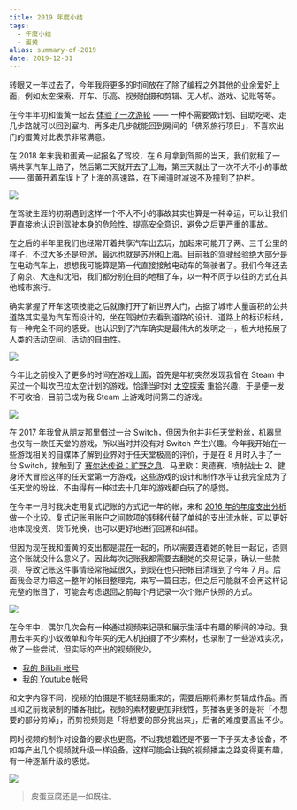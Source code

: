 ```yaml
---
title: 2019 年度小结
tags:
  - 年度小结
  - 蛋黄
alias: summary-of-2019
date: 2019-12-31
---
```


转眼又一年过去了，今年我将更多的时间放在了除了编程之外其他的业余爱好上面，例如太空探索、开车、乐高、视频拍摄和剪辑、无人机、游戏、记账等等。

在今年年初和蛋黄一起去 [体验了一次游轮](https://jysperm.me/2019/01/cruise-line/) —— 一种不需要做计划、自助吃喝、走几步路就可以回到室内、再多走几步就能回到房间的「佛系旅行项目」，不喜欢出门的蛋黄对此表示非常满意。

在 2018 年末我和蛋黄一起报名了驾校，在 6 月拿到驾照的当天，我们就租了一辆共享汽车上路了，然后第二天就开去了上海，第三天就出了一次不大不小的事故 —— 蛋黄开着车误上了上海的高速路，在下闸道时减速不及撞到了护栏。

![](https://r2-lc-cn.jysperm.me/pictures/2019/2019-accident.png)

在驾驶生涯的初期遇到这样一个不大不小的事故其实也算是一种幸运，可以让我们更直接地认识到驾驶本身的危险性、提高安全意识，避免之后更严重的事故。

在之后的半年里我们也经常开着共享汽车出去玩，加起来可能开了两、三千公里的样子，不过大多还是短途，最远也就是苏州和上海。目前我的驾驶经验绝大部分是在电动汽车上，想想我可能算是第一代直接接触电动车的驾驶者了。我们今年还去了南京、大连和沈阳，我们都分别在目的地租了车，以一种不同于以往的方式在其他城市旅行。

确实掌握了开车这项技能之后就像打开了新世界大门，占据了城市大量面积的公共道路其实是为汽车而设计的，坐在驾驶位去看到道路的设计、道路上的标识标线，有一种完全不同的感受。也认识到了汽车确实是最伟大的发明之一，极大地拓展了人类的活动空间、活动的自由性。

![](https://r2-lc-cn.jysperm.me/pictures/2019/2019-driving.png)

今年比之前投入了更多的时间在游戏上面，首先是年初突然发现我曾在 Steam 中买过一个叫坎巴拉太空计划的游戏，恰逢当时对 [太空探索](https://jysperm.me/2019/07/space-exploration/) 重拾兴趣，于是便一发不可收拾，目前已成为我 Steam 上游戏时间第二的游戏。

![](https://r2-lc-cn.jysperm.me/pictures/2019/2019-kerbal.jpg)

在 2017 年我曾从朋友那里借过一台 Switch，但因为他并非任天堂粉丝，机器里也仅有一款任天堂的游戏，所以当时并没有对 Switch 产生兴趣。今年我开始在一些游戏相关的自媒体了解到业界对于任天堂极高的评价，于是在 8 月时入手了一台 Switch，接触到了 [赛尔达传说：旷野之息](https://jysperm.me/2019/10/zelda-breath-of-the-wild/)、马里欧：奥德赛、喷射战士 2、健身环大冒险这样的任天堂第一方游戏，这些游戏的设计和制作水平让我完全成为了任天堂的粉丝，不由得有一种过去十几年的游戏都白玩了的感觉。

在今年一月时我决定用复式记账的方式记一年的帐，来和 [2016 年的年度支出分析](https://jysperm.me/2017/01/expenses-analysis-2016/) 做一个比较。复式记账用账户之间款项的转移代替了单纯的支出流水帐，可以更好地体现投资、货币兑换，也可以更好地进行回溯和纠错。

但因为现在我和蛋黄的支出都是混在一起的，所以需要连着她的帐目一起记，否则这个账就没什么意义了。因此每次记账我都需要去翻她的交易记录，确认一些款项，导致记账这件事情经常拖延很久，到现在也只把帐目清理到了今年 7 月。后面我会尽力把这一整年的帐目整理完，来写一篇日志，但之后可能就不会再这样记完整的账目了，可能会考虑退回之前每个月记录一次个账户快照的方式。

![](https://r2-lc-cn.jysperm.me/pictures/2019/2019-accounting.png)

在今年中，偶尔几次会有一种通过视频来记录和展示生活中有趣的瞬间的冲动。我用去年买的小蚁微单和今年买的无人机拍摄了不少素材，也录制了一些游戏实况，做了一些尝试，但实际的产出的视频很少。

- [我的 Bilibili 帐号](https://space.bilibili.com/2983829/)
- [我的 Youtube 帐号](https://www.youtube.com/channel/UClss8vCFD6Rrt8V3meGUW8A)

和文字内容不同，视频的拍摄是不能轻易重来的，需要后期将素材剪辑成作品。而且和之前我录制的播客相比，视频的素材要更加非线性，剪播客更多的是将「不想要的部分剪掉」，而剪视频则是「将想要的部分挑出来」，后者的难度要高出不少。

同时视频的制作对设备的要求也更高，不过我想着还是不要一下子买太多设备，不如每产出几个视频就升级一样设备，这样可能会让我的视频播主之路变得更有趣，有一种逐渐升级的感觉。

![](https://r2-lc-cn.jysperm.me/pictures/2019/2019-pidan-doufu.png)

> 皮蛋豆腐还是一如既往。
